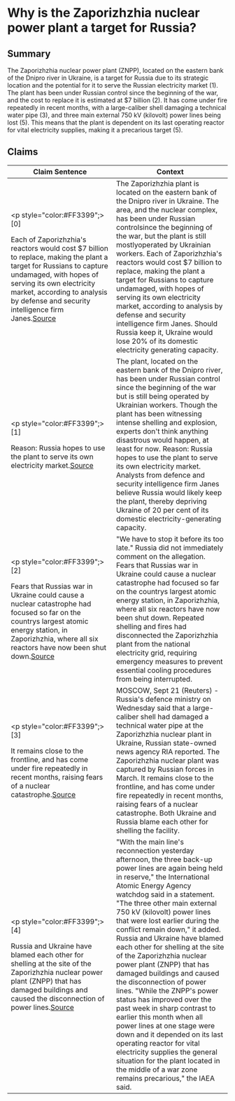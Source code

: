 # Why is the Zaporizhzhia nuclear power plant a target for Russia?

## Summary
The Zaporizhzhia nuclear power plant (ZNPP), located on the eastern bank of the Dnipro river in Ukraine, is a target for Russia due to its strategic location and the potential for it to serve the Russian electricity market (1). The plant has been under Russian control since the beginning of the war, and the cost to replace it is estimated at $7 billion (2). It has come under fire repeatedly in recent months, with a large-caliber shell damaging a technical water pipe (3), and three main external 750 kV (kilovolt) power lines being lost (5). This means that the plant is dependent on its last operating reactor for vital electricity supplies, making it a precarious target (5).

## Claims
| Claim Sentence | Context |
|---|---|
|<p style="color:#FF3399";>[0]</p>Each of Zaporizhzhia's reactors would cost $7 billion to replace, making the plant a target for Russians to capture undamaged, with hopes of serving its own electricity market, according to analysis by defense and security intelligence firm Janes.<a href="https://www.cnn.com/europe/live-news/russia-ukraine-war-news-09-17-22/h_7dc0b03ad7b5b6356439496a8a23b9c5" target="_blank">Source</a>| The Zaporizhzhia plant is located on the eastern bank of the Dnipro river in Ukraine. The area, and the nuclear complex, has been under Russian controlsince the beginning of the war, but the plant is still mostlyoperated by Ukrainian workers. Each of Zaporizhzhia's reactors would cost $7 billion to replace, making the plant a target for Russians to capture undamaged, with hopes of serving its own electricity market, according to analysis by defense and security intelligence firm Janes. Should Russia keep it, Ukraine would lose 20% of its domestic electricity generating capacity.|
|<p style="color:#FF3399";>[1]</p>Reason: Russia hopes to use the plant to serve its own electricity market.<a href="https://www.theweek.in/news/world/2022/09/28/russian-referendum-fate-of-zaporizhzhia-nuclear-power-plant-uncertain.html" target="_blank">Source</a>| The plant, located on the eastern bank of the Dnipro river, has been under Russian control since the beginning of the war but is still being operated by Ukrainian workers. Though the plant has been witnessing intense shelling and explosion, experts don't think anything disastrous would happen, at least for now. Reason: Russia hopes to use the plant to serve its own electricity market. Analysts from defence and security intelligence firm Janes believe Russia would likely keep the plant, thereby depriving Ukraine of 20 per cent of its domestic electricity-generating capacity.|
|<p style="color:#FF3399";>[2]</p>Fears that Russias war in Ukraine could cause a nuclear catastrophe had focused so far on the countrys largest atomic energy station, in Zaporizhzhia, where all six reactors have now been shut down.<a href="https://www.washingtonpost.com/world/2022/09/19/ukraine-russia-war-nuclear-plant-pugacheva/" target="_blank">Source</a>| "We have to stop it before its too late." Russia did not immediately comment on the allegation. Fears that Russias war in Ukraine could cause a nuclear catastrophe had focused so far on the countrys largest atomic energy station, in Zaporizhzhia, where all six reactors have now been shut down. Repeated shelling and fires had disconnected the Zaporizhzhia plant from the national electricity grid, requiring emergency measures to prevent essential cooling procedures from being interrupted.|
|<p style="color:#FF3399";>[3]</p>It remains close to the frontline, and has come under fire repeatedly in recent months, raising fears of a nuclear catastrophe.<a href="https://www.reuters.com/world/europe/russia-says-zaporizhzhia-nuclear-plant-water-pipe-damaged-by-shell-2022-09-21/" target="_blank">Source</a>| MOSCOW, Sept 21 (Reuters) - Russia's defence ministry on Wednesday said that a large-caliber shell had damaged a technical water pipe at the Zaporizhzhia nuclear plant in Ukraine, Russian state-owned news agency RIA reported. The Zaporizhzhia nuclear plant was captured by Russian forces in March. It remains close to the frontline, and has come under fire repeatedly in recent months, raising fears of a nuclear catastrophe. Both Ukraine and Russia blame each other for shelling the facility.|
|<p style="color:#FF3399";>[4]</p>Russia and Ukraine have blamed each other for shelling at the site of the Zaporizhzhia nuclear power plant (ZNPP) that has damaged buildings and caused the disconnection of power lines.<a href="https://www.reuters.com/world/europe/main-power-line-back-up-zaporizhzhia-nuclear-power-plant-iaea-says-2022-09-17/" target="_blank">Source</a>| "With the main line's reconnection yesterday afternoon, the three back-up power lines are again being held in reserve," the International Atomic Energy Agency watchdog said in a statement. "The three other main external 750 kV (kilovolt) power lines that were lost earlier during the conflict remain down," it added. Russia and Ukraine have blamed each other for shelling at the site of the Zaporizhzhia nuclear power plant (ZNPP) that has damaged buildings and caused the disconnection of power lines. "While the ZNPP's power status has improved over the past week in sharp contrast to earlier this month when all power lines at one stage were down and it depended on its last operating reactor for vital electricity supplies the general situation for the plant located in the middle of a war zone remains precarious," the IAEA said.|

